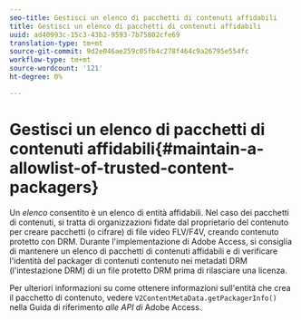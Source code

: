 ```yaml
---
seo-title: Gestisci un elenco di pacchetti di contenuti affidabili
title: Gestisci un elenco di pacchetti di contenuti affidabili
uuid: ad40993c-15c3-43b2-9593-7b75802cfe69
translation-type: tm+mt
source-git-commit: 9d2e046ae259c05fb4c278f464c9a26795e554fc
workflow-type: tm+mt
source-wordcount: '121'
ht-degree: 0%

---
```



# Gestisci un elenco di pacchetti di contenuti affidabili{#maintain-a-allowlist-of-trusted-content-packagers}

Un *elenco* consentito è un elenco di entità affidabili. Nel caso dei pacchetti di contenuti, si tratta di organizzazioni fidate dal proprietario del contenuto per creare pacchetti (o cifrare) di file video FLV/F4V, creando contenuto protetto con DRM. Durante l&#39;implementazione di Adobe Access, si consiglia di mantenere un elenco di pacchetti di contenuti affidabili e di verificare l&#39;identità del packager di contenuti contenuto nei metadati DRM (l&#39;intestazione DRM) di un file protetto DRM prima di rilasciare una licenza.

Per ulteriori informazioni su come ottenere informazioni sull&#39;entità che crea il pacchetto di contenuto, vedere `V2ContentMetaData.getPackagerInfo()` nella Guida di riferimento *alle API di* Adobe Access.
